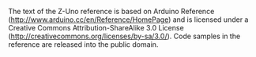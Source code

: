 The text of the Z-Uno reference is based on Arduino Reference (http://www.arduino.cc/en/Reference/HomePage)
and is licensed under a Creative Commons Attribution-ShareAlike 3.0 License (http://creativecommons.org/licenses/by-sa/3.0/).
Code samples in the reference are released into the public domain.
